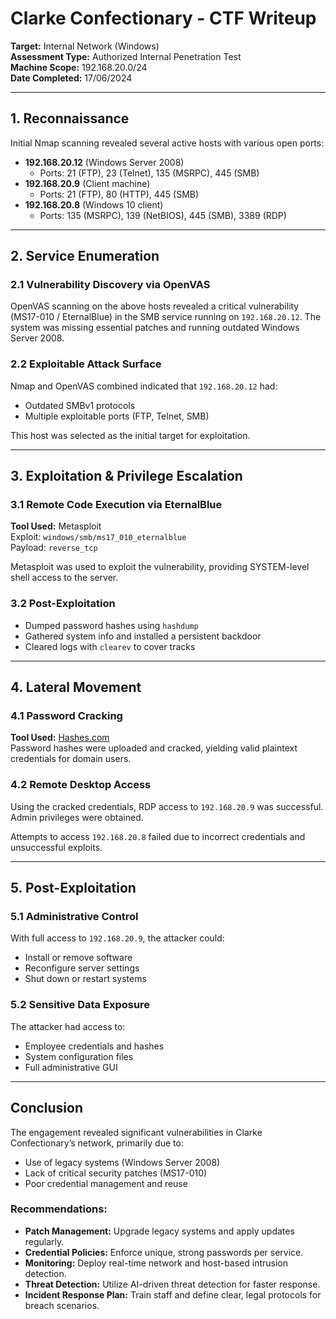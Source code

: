 # Clarke Confectionary - CTF Writeup

**Target:** Internal Network (Windows)  
**Assessment Type:** Authorized Internal Penetration Test  
**Machine Scope:** 192.168.20.0/24  
**Date Completed:** 17/06/2024  

---

## 1. Reconnaissance

Initial Nmap scanning revealed several active hosts with various open ports:

- **192.168.20.12** (Windows Server 2008)  
  - Ports: 21 (FTP), 23 (Telnet), 135 (MSRPC), 445 (SMB)  
- **192.168.20.9** (Client machine)  
  - Ports: 21 (FTP), 80 (HTTP), 445 (SMB)  
- **192.168.20.8** (Windows 10 client)  
  - Ports: 135 (MSRPC), 139 (NetBIOS), 445 (SMB), 3389 (RDP)

---

## 2. Service Enumeration

### 2.1 Vulnerability Discovery via OpenVAS

OpenVAS scanning on the above hosts revealed a critical vulnerability (MS17-010 / EternalBlue) in the SMB service running on `192.168.20.12`. The system was missing essential patches and running outdated Windows Server 2008.

### 2.2 Exploitable Attack Surface

Nmap and OpenVAS combined indicated that `192.168.20.12` had:
- Outdated SMBv1 protocols
- Multiple exploitable ports (FTP, Telnet, SMB)

This host was selected as the initial target for exploitation.

---

## 3. Exploitation & Privilege Escalation

### 3.1 Remote Code Execution via EternalBlue

**Tool Used:** Metasploit  
Exploit: `windows/smb/ms17_010_eternalblue`  
Payload: `reverse_tcp`

Metasploit was used to exploit the vulnerability, providing SYSTEM-level shell access to the server.

### 3.2 Post-Exploitation

- Dumped password hashes using `hashdump`
- Gathered system info and installed a persistent backdoor
- Cleared logs with `clearev` to cover tracks

---

## 4. Lateral Movement

### 4.1 Password Cracking

**Tool Used:** [Hashes.com](https://hashes.com)  
Password hashes were uploaded and cracked, yielding valid plaintext credentials for domain users.

### 4.2 Remote Desktop Access

Using the cracked credentials, RDP access to `192.168.20.9` was successful. Admin privileges were obtained.

Attempts to access `192.168.20.8` failed due to incorrect credentials and unsuccessful exploits.

---

## 5. Post-Exploitation

### 5.1 Administrative Control

With full access to `192.168.20.9`, the attacker could:
- Install or remove software
- Reconfigure server settings
- Shut down or restart systems

### 5.2 Sensitive Data Exposure

The attacker had access to:
- Employee credentials and hashes
- System configuration files
- Full administrative GUI

---

## Conclusion

The engagement revealed significant vulnerabilities in Clarke Confectionary’s network, primarily due to:

- Use of legacy systems (Windows Server 2008)
- Lack of critical security patches (MS17-010)
- Poor credential management and reuse

### Recommendations:

- **Patch Management:** Upgrade legacy systems and apply updates regularly.
- **Credential Policies:** Enforce unique, strong passwords per service.
- **Monitoring:** Deploy real-time network and host-based intrusion detection.
- **Threat Detection:** Utilize AI-driven threat detection for faster response.
- **Incident Response Plan:** Train staff and define clear, legal protocols for breach scenarios.
